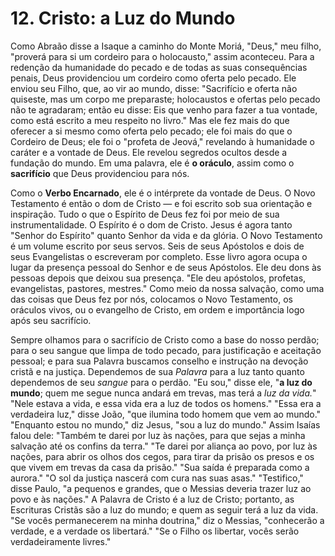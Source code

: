# 12. Cristo: a Luz do Mundo

Como Abraão disse a Isaque a caminho do Monte Moriá, "Deus," meu filho, "proverá para si um cordeiro para o holocausto," assim aconteceu. Para a redenção da humanidade do pecado e de todas as suas consequências penais, Deus providenciou um cordeiro como oferta pelo pecado. Ele enviou seu Filho, que, ao vir ao mundo, disse: "Sacrifício e oferta não quiseste, mas um corpo me preparaste; holocaustos e ofertas pelo pecado não te agradaram; então eu disse: Eis que venho para fazer a tua vontade, como está escrito a meu respeito no livro." Mas ele fez mais do que oferecer a si mesmo como oferta pelo pecado; ele foi mais do que o Cordeiro de Deus; ele foi o "profeta de Jeová," revelando à humanidade o caráter e a vontade de Deus. Ele revelou segredos ocultos desde a fundação do mundo. Em uma palavra, ele é **o oráculo**, assim como o **sacrifício** que Deus providenciou para nós.

Como o **Verbo Encarnado**, ele é o intérprete da vontade de Deus. O Novo Testamento é então o dom de Cristo — e foi escrito sob sua orientação e inspiração. Tudo o que o Espírito de Deus fez foi por meio de sua instrumentalidade. O Espírito é o dom de Cristo. Jesus é agora tanto "Senhor do Espírito" quanto Senhor da vida e da glória. O Novo Testamento é um volume escrito por seus servos. Seis de seus Apóstolos e dois de seus Evangelistas o escreveram por completo. Esse livro agora ocupa o lugar da presença pessoal do Senhor e de seus Apóstolos. Ele deu dons às pessoas depois que deixou sua presença. "Ele deu apóstolos, profetas, evangelistas, pastores, mestres." Como meio da nossa salvação, como uma das coisas que Deus fez por nós, colocamos o Novo Testamento, os oráculos vivos, ou o evangelho de Cristo, em ordem e importância logo após seu sacrifício.

Sempre olhamos para o sacrifício de Cristo como a base do nosso perdão; para o seu sangue que limpa de todo pecado, para justificação e aceitação pessoal; e para sua Palavra buscamos conselho e instrução na devoção cristã e na justiça. Dependemos de sua *Palavra* para a luz tanto quanto dependemos de seu *sangue* para o perdão. "Eu sou," disse ele, "**a luz do mundo**; quem me segue nunca andará em trevas, mas terá a *luz da vida.*" "Nele estava a vida, e essa vida era a luz de todos os homens." "Essa era a verdadeira luz," disse João, "que ilumina todo homem que vem ao mundo." "Enquanto estou no mundo," diz Jesus, "sou a luz do mundo." Assim Isaías falou dele: "Também te darei por luz às nações, para que sejas a minha salvação até os confins da terra." "Te darei por aliança ao povo, por luz às nações, para abrir os olhos dos cegos, para tirar da prisão os presos e os que vivem em trevas da casa da prisão." "Sua saída é preparada como a aurora." "O sol da justiça nascerá com cura nas suas asas." "Testifico," disse Paulo, "a pequenos e grandes, que o Messias deveria trazer luz ao povo e às nações." A Palavra de Cristo é a luz de Cristo; portanto, as Escrituras Cristãs são a luz do mundo; e quem as seguir terá a luz da vida. "Se vocês permanecerem na minha doutrina," diz o Messias, "conhecerão a verdade, e a verdade os libertará." "Se o Filho os libertar, vocês serão verdadeiramente livres."
